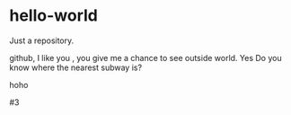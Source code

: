# hello-world
Just a repository.

github, I like you , you give me a chance to see outside world.
Yes Do you know where the nearest subway is?

hoho

#3
